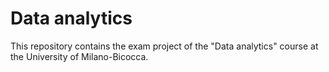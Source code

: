 # Data analytics
This repository contains the exam project of the "Data analytics" course at the University of Milano-Bicocca.
